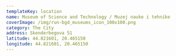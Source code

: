 ```yaml
---
templateKey: location
name: Museum of Science and Technology / Muzej nauke i tehnike
coverImage: /img/run-bgd_museums_icon_100x100.png
category: The City
address: Skenderbegova 51
latitude: 44.821601, 20.465150
longitude: 44.821601, 20.465150
---
```

